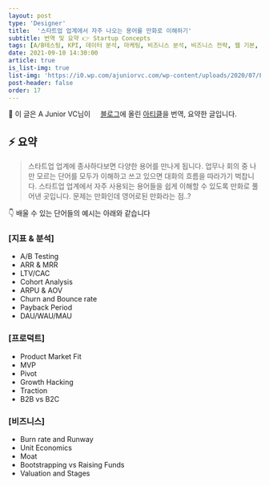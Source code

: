 ```yaml
---
layout: post
type: 'Designer'
title:  '스타트업 업계에서 자주 나오는 용어를 만화로 이해하기'
subtitle: 번역 및 요약 👉 Startup Concepts
tags: [A/B테스팅, KPI, 데이터 분석, 마케팅, 비즈니스 분석, 비즈니스 전략, 웹 기본, 지표, 프로덕트 분석, 프로덕트 전략]
date: 2021-09-10 14:30:00
article: true
is_list-img: true
list-img: 'https://i0.wp.com/ajuniorvc.com/wp-content/uploads/2020/07/Frame-47.png'
post-header: false
order: 17
---
```


<p class="text-gray">
 🔗 이 글은 A Junior VC님이 <a href='https://ajuniorvc.com/' target='blank' rel='nofollow' id='outlink1' onclick='clickedOutlink(outlink1)'><img src='https://www.google.com/s2/favicons?sz=64&domain=https://ajuniorvc.com/startup-concepts/' style='display:inline; height: 1em; position: relative; bottom: -2px; margin-right: 2px;'>블로그</a>에 올린 <a href='https://ajuniorvc.com/startup-concepts/' target='blank' rel='nofollow' id='outlink2' onclick='clickedOutlink(outlink2)'>아티클</a>을 번역, 요약한 글입니다.
</p>

## ⚡️ 요약

> 스타트업 업계에 종사하다보면 다양한 용어를 만나게 됩니다. 업무나 회의 중 나만 모르는 단어를 모두가 이해하고 쓰고 있으면 대화의 흐름을 따라가기 벅찹니다. 스타트업 업계에서 자주 사용되는 용어들을 쉽게 이해할 수 있도록 만화로 풀어낸 곳입니다. 문제는 만화인데 영어로된 만화라는 점..?

👇 배울 수 있는 단어들의 예시는 아래와 같습니다

### [지표 & 분석]
* A/B Testing
* ARR & MRR
* LTV/CAC
* Cohort Analysis
* ARPU & AOV
* Churn and Bounce rate
* Payback Period
* DAU/WAU/MAU

### [프로덕트]
* Product Market Fit
* MVP
* Pivot
* Growth Hacking
* Traction
* B2B vs B2C

### [비즈니스]
* Burn rate and Runway
* Unit Economics
* Moat
* Bootstrapping vs Raising Funds
* Valuation and Stages